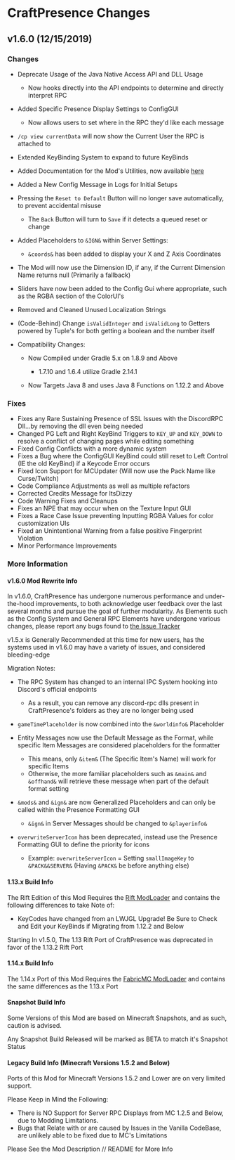 # CraftPresence Changes

## v1.6.0 (12/15/2019)

### Changes

*   Deprecate Usage of the Java Native Access API and DLL Usage

    *   Now hooks directly into the API endpoints to determine and directly interpret RPC

*   Added Specific Presence Display Settings to ConfigGUI

    *   Now allows users to set where in the RPC they'd like each message

*   `/cp view currentData` will now show the Current User the RPC is attached to

*   Extended KeyBinding System to expand to future KeyBinds

*   Added Documentation for the Mod's Utilities, now available [here](https://cdagaming.gitlab.io/craftpresence-documentation/)

*   Added a New Config Message in Logs for Initial Setups

*   Pressing the `Reset to Default` Button will no longer save automatically, to prevent accidental misuse

    *   The `Back` Button will turn to `Save` if it detects a queued reset or change

*   Added Placeholders to `&IGN&` within Server Settings:

    *   `&coords&` has been added to display your X and Z Axis Coordinates

*   The Mod will now use the Dimension ID, if any, if the Current Dimension Name returns null (Primarily a fallback)

*   Sliders have now been added to the Config Gui where appropriate, such as the RGBA section of the ColorUI's

*   Removed and Cleaned Unused Localization Strings

*   (Code-Behind) Change `isValidInteger` and `isValidLong` to Getters powered by Tuple's for both getting a boolean and the number itself

*   Compatibility Changes:

    *   Now Compiled under Gradle 5.x on 1.8.9 and Above

        *   1.7.10 and 1.6.4 utilize Gradle 2.14.1

    *   Now Targets Java 8 and uses Java 8 Functions on 1.12.2 and Above

### Fixes

*   Fixes any Rare Sustaining Presence of SSL Issues with the DiscordRPC Dll...by removing the dll even being needed
*   Changed PG Left and Right KeyBind Triggers to `KEY_UP` and `KEY_DOWN` to resolve a conflict of changing pages while editing something
*   Fixed Config Conflicts with a more dynamic system
*   Fixes a Bug where the ConfigGUI KeyBind could still reset to Left Control (IE the old KeyBind) if a Keycode Error occurs
*   Fixed Icon Support for MCUpdater (Will now use the Pack Name like Curse/Twitch)
*   Code Compliance Adjustments as well as multiple refactors
*   Corrected Credits Message for ItsDizzy
*   Code Warning Fixes and Cleanups
*   Fixes an NPE that may occur when on the Texture Input GUI
*   Fixes a Race Case Issue preventing Inputting RGBA Values for color customization UIs
*   Fixed an Unintentional Warning from a false positive Fingerprint Violation
*   Minor Performance Improvements

### More Information

#### v1.6.0 Mod Rewrite Info

In v1.6.0, CraftPresence has undergone numerous performance and under-the-hood improvements, to both acknowledge user feedback over the last several months and pursue the goal of further modularity.
As Elements such as the Config System and General RPC Elements have undergone various changes, please report any bugs found to [the Issue Tracker](https://gitlab.com/CDAGaming/CraftPresence/issues)

v1.5.x is Generally Recommended at this time for new users, has the systems used in v1.6.0 may have a variety of issues, and considered bleeding-edge

Migration Notes:

*   The RPC System has changed to an internal IPC System hooking into Discord's official endpoints

    *   As a result, you can remove any discord-rpc dlls present in CraftPresence's folders as they are no longer being used

*   `gameTimePlaceholder` is now combined into the `&worldinfo&` Placeholder

*   Entity Messages now use the Default Message as the Format, while specific Item Messages are considered placeholders for the formatter

    *   This means, only `&item&` (The Specific Item's Name) will work for specific Items
    *   Otherwise, the more familiar placeholders such as `&main&` and `&offhand&` will retrieve these message when part of the default format setting

*   `&mods&` and `&ign&` are now Generalized Placeholders and can only be called within the Presence Formatting GUI

    *   `&ign&` in Server Messages should be changed to `&playerinfo&`

*   `overwriteServerIcon` has been deprecated, instead use the Presence Formatting GUI to define the priority for icons

    *   Example: `overwriteServerIcon` = Setting `smallImageKey` to `&PACK&&SERVER&` (Having `&PACK&` be before anything else)

#### 1.13.x Build Info

The Rift Edition of this Mod Requires the [Rift ModLoader](https://www.curseforge.com/minecraft/mc-mods/rift) and contains the following differences to take Note of:

*   KeyCodes have changed from an LWJGL Upgrade! Be Sure to Check and Edit your KeyBinds if Migrating from 1.12.2 and Below

Starting In v1.5.0, The 1.13 Rift Port of CraftPresence was deprecated in favor of the 1.13.2 Rift Port

#### 1.14.x Build Info

The 1.14.x Port of this Mod Requires the [FabricMC ModLoader](https://www.curseforge.com/minecraft/mc-mods/fabric-api) and contains the same differences as the 1.13.x Port

#### Snapshot Build Info

Some Versions of this Mod are based on Minecraft Snapshots, and as such, caution is advised.

Any Snapshot Build Released will be marked as BETA to match it's Snapshot Status

#### Legacy Build Info (Minecraft Versions 1.5.2 and Below)

Ports of this Mod for Minecraft Versions 1.5.2 and Lower are on very limited support.

Please Keep in Mind the Following:

*   There is NO Support for Server RPC Displays from MC 1.2.5 and Below, due to Modding Limitations.
*   Bugs that Relate with or are caused by Issues in the Vanilla CodeBase, are unlikely able to be fixed due to MC's Limitations

Please See the Mod Description // README for More Info

